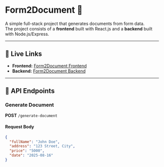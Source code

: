 # Form2Document 📝

A simple full-stack project that generates documents from form data.  
The project consists of a **frontend** built with React.js and a **backend** built with Node.js/Express.

---

## 🚀 Live Links

- **Frontend:** [Form2Document Frontend](https://haseeb-form2document.vercel.app/)  
- **Backend:** [Form2Document Backend](https://haseeb-form2document-backend.vercel.app/)

---

## 📌 API Endpoints

### Generate Document
**POST** `/generate-document`

#### Request Body
```json
{
  "fullName": "John Doe",
  "address": "123 Street, City",
  "price": "5000",
  "date": "2025-08-16"
}
